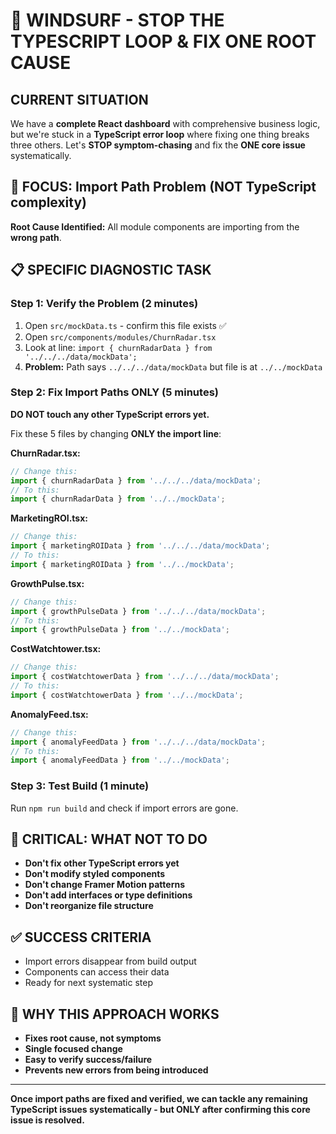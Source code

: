# 🎯 WINDSURF - STOP THE TYPESCRIPT LOOP & FIX ONE ROOT CAUSE

## CURRENT SITUATION

We have a **complete React dashboard** with comprehensive business logic, but we're stuck in a **TypeScript error loop** where fixing one thing breaks three others. Let's **STOP symptom-chasing** and fix the **ONE core issue** systematically.

## 🚨 FOCUS: Import Path Problem (NOT TypeScript complexity)

**Root Cause Identified:** All module components are importing from the **wrong path**.

## 📋 SPECIFIC DIAGNOSTIC TASK

### Step 1: Verify the Problem (2 minutes)

1. Open `src/mockData.ts` - confirm this file exists ✅
2. Open `src/components/modules/ChurnRadar.tsx`
3. Look at line: `import { churnRadarData } from '../../../data/mockData';`
4. **Problem:** Path says `../../../data/mockData` but file is at `../../mockData`

### Step 2: Fix Import Paths ONLY (5 minutes)

**DO NOT touch any other TypeScript errors yet.**

Fix these 5 files by changing **ONLY the import line**:

**ChurnRadar.tsx:**

```typescript
// Change this:
import { churnRadarData } from '../../../data/mockData';
// To this:
import { churnRadarData } from '../../mockData';
```

**MarketingROI.tsx:**

```typescript
// Change this:
import { marketingROIData } from '../../../data/mockData';
// To this:
import { marketingROIData } from '../../mockData';
```

**GrowthPulse.tsx:**

```typescript
// Change this:
import { growthPulseData } from '../../../data/mockData';
// To this:
import { growthPulseData } from '../../mockData';
```

**CostWatchtower.tsx:**

```typescript
// Change this:
import { costWatchtowerData } from '../../../data/mockData';
// To this:
import { costWatchtowerData } from '../../mockData';
```

**AnomalyFeed.tsx:**

```typescript
// Change this:
import { anomalyFeedData } from '../../../data/mockData';
// To this:
import { anomalyFeedData } from '../../mockData';
```

### Step 3: Test Build (1 minute)

Run `npm run build` and check if import errors are gone.

## 🚫 CRITICAL: WHAT NOT TO DO

- **Don't fix other TypeScript errors yet**
- **Don't modify styled components**
- **Don't change Framer Motion patterns**
- **Don't add interfaces or type definitions**
- **Don't reorganize file structure**

## ✅ SUCCESS CRITERIA

- Import errors disappear from build output
- Components can access their data
- Ready for next systematic step

## 🎯 WHY THIS APPROACH WORKS

- **Fixes root cause, not symptoms**
- **Single focused change**
- **Easy to verify success/failure**
- **Prevents new errors from being introduced**

---

**Once import paths are fixed and verified, we can tackle any remaining TypeScript issues systematically - but ONLY after confirming this core issue is resolved.**